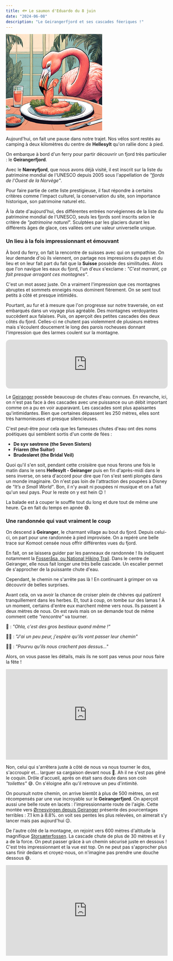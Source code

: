 ```yaml
---
title: 🐟 Le saumon d'Eduardo du 8 juin
date: "2024-06-08"
description: "Le Geirangerfjord et ses cascades féeriques !"
---
```


![Saumon d'Eduardo](../saumon_eduardo.png)

Aujourd'hui, on fait une pause dans notre trajet. Nos vélos sont restés au camping à deux kilomètres du centre de **Hellesylt** qu'on rallie donc à pied.

On embarque à bord d'un ferry pour partir découvrir un fjord très particulier : le **Geirangerfjord**.

Avec le **Nærøyfjord**, que nous avons déjà visité, il est inscrit sur la liste du patrimoine mondial de l'UNESCO depuis 2005 sous l'appellation de *"fjords de l'Ouest de la Norvège"*.

Pour faire partie de cette liste prestigieuse, il faut répondre à certains critères comme l'impact culturel, la conservation du site, son importance historique, son patrimoine naturel etc.

À la date d'aujourd'hui, des différentes entrées norvégiennes de la liste du patrimoine mondial de l'UNESCO, seuls les fjords sont inscrits selon le critère de *"patrimoine naturel*". Sculptées par les glaciers durant les différents âges de glace, ces vallées ont une valeur universelle unique.

### Un lieu à la fois impressionnant et émouvant 

À bord du ferry, on fait la rencontre de suisses avec qui on sympathise. On leur demande d'où  ils viennent, on partage nos impressions du pays et du lieu et on leur fait part du fait que la **Suisse** possède des similitudes. 
Alors que l'on navigue les eaux du fjord, l'un d'eux s'exclame : *"C'est marrant, ça fait presque arrogant ces montagnes"*. 

C'est un mot assez juste. On a vraiment l'impression que ces montagnes abruptes et sommets enneigés nous dominent fièrement. On se sent tout petits à côté et presque intimidés.

Pourtant, au fur et à mesure que l'on progresse sur notre traversée, on est embarqués dans un voyage plus agréable. Des montagnes verdoyantes succèdent aux falaises. Puis, on aperçoit des petites cascades des deux côtés du fjord. Celles-ci ne chutent pas violemment de plusieurs mètres mais s'écoulent doucement le long des parois rocheuses donnant l'impression que des larmes coulent sur la montagne.

<iframe style="border-radius:12px" src="https://open.spotify.com/embed/track/2U8g9wVcUu9wsg6i7sFSv8?utm_source=generator" width="100%" height="152" frameBorder="0" allow="autoplay; clipboard-write; encrypted-media; picture-in-picture" loading="lazy"></iframe>

Le [Geiranger](https://www.visitnorway.com/places-to-go/fjord-norway/the-geirangerfjord/) possède beaucoup de chutes d'eau connues. En revanche, ici, on n'est pas face à des cascades avec une puissance ou un débit important comme on a pu en voir auparavant. Les cascades sont plus apaisantes qu'intimidantes. Bien que certaines dépassent les 250 mètres, elles sont très harmonieuses et presque silencieuses.

C'est peut-être pour cela que les fameuses chutes d'eau ont des noms poétiques qui semblent sortis d'un conte de fées :
- **De syv søstrene (the Seven Sisters)**
- **Friaren (the Suitor)**
- **Brudesløret (the Bridal Veil)**

Quoi qu'il s'en soit, pendant cette croisière que nous ferons une fois le matin dans le sens **Hellesylt - Geiranger** puis en fin d'après-midi dans le sens inverse, on sera d'accord pour dire que l'on s'est senti plongés dans un monde imaginaire. On n'est pas loin de l'attraction des poupées à Disney de *"It’s a Small World"*. Bon, il n'y avait ni poupées ni musique et on a fait qu'un seul pays. Pour le reste on y est hein 😉 ! 

La balade est à couper le souffle tout du long et dure tout de même une heure. Ça en fait du temps en apnée 😅.

### Une randonnée qui vaut vraiment le coup

On descend à **Geiranger**, le charmant village au bout du fjord. Depuis celui-ci, on part pour une randonnée à pied improvisée. On a repéré une belle trace sur Komoot censée nous offrir différentes vues du fjord.
 
En fait, on se laissera guider par les panneaux de randonnée ! Ils indiquent notamment la [Fosseråsa, ou National Hiking Trail](https://www.visitnorway.com/listings/the-national-hiking-trail-%26%238211%3B-fosser%C3%A5sa/234778/). Dans le centre de Geiranger, elle nous fait longer une très belle cascade. Un escalier permet de s'approcher de la puissante chute d'eau. 

Cependant, le chemin ne s'arrête pas là ! En continuant à grimper on va découvrir de belles surprises. 

Avant cela, on va avoir la chance de croiser plein de chèvres qui patûrent tranquillement dans les herbes. Et, tout à coup, on tombe sur des lamas ! À un moment, certains d'entre eux marchent même vers nous. Ils passent à deux mètres de nous. On est ravis mais on se demande tout de même comment cette *"rencontre"* va tourner.

🦩 : *"Ohla, c'est des gros bestiaux quand même !"*

👩🏼 : *"J'ai un peu peur, j'espère qu'ils vont passer leur chemin"*

👨🏼 : *"Pourvu qu'ils nous crachent pas dessus..."*

Alors, on vous passe les détails, mais ils ne sont pas venus pour nous faire la fête !

<div style="width: 100%; height: 0; position: relative; padding-bottom: 56%;"><iframe src="https://giphy.com/embed/BmUFjWsYMg23oplAmC" style="top: 0; left: 0; width: 100%; height: 100%; position: absolute; border: 0;" allowfullscreen scrolling="no" allow="encrypted-media;" class="giphy-embed"></iframe></div>

Non, celui qui s'arrêtera juste à côté de nous va nous tourner le dos, s'accroupir et... larguer sa cargaison devant nous 🫣. Ah il ne s'est pas gêné le coquin. Drôle d'accueil, après on était sans doute dans son coin *"toilettes"* 😅. On s'éloigne afin qu'il retrouve un peu d'intimité.

On poursuit notre chemin, on arrive bientôt à plus de 500 mètres, on est récompensés par une vue incroyable sur le **Geirangerfjord**. On aperçoit aussi une belle route en lacets : l'impressionnante route de l'aigle. Cette montée vers  [Ørnesvingen depuis Geiranger](https://climbfinder.com/fr/montees/ornesvingen-geiranger) présente des pourcentages terribles : 7.1 km à 8.8%. on voit ses pentes les plus relevées, on aimerait s'y lancer mais pas aujourd'hui 😉.

De l'autre côté de la montagne, on rejoint vers 600 mètres d'altitude la magnifique [Storsæterfossen](
https://www.visitnorway.com/listings/hike-to-storseterfossen-(waterfall)/234499/). La cascade chute de plus de 30 mètres et il y a de la force. On peut passer grâce à un chemin sécurisé juste en dessous ! C'est très impressionnant et la vue est top. On ne peut pas s'approcher plus sans finir dedans et croyez-nous, on n'imagine pas prendre une douche dessous 😅.

<div style="width: 100%; height: 0; position: relative; padding-bottom: 56%;"><iframe src="https://giphy.com/embed/mMctlNZo7Kmoo" style="top: 0; left: 0; width: 100%; height: 100%; position: absolute; border: 0;" allowfullscreen scrolling="no" allow="encrypted-media;" class="giphy-embed"></iframe></div>
